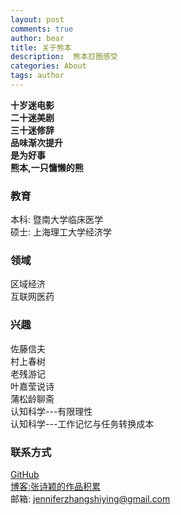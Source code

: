 ```yaml
---
layout: post
comments: true
author: bear
title: 关于熊本
description:  熊本怼圈感受
categories: About
tags: author
---
```

**十岁迷电影<br>
二十迷美剧<br>
三十迷修辞<br>
品味渐次提升<br>
是为好事<br>
熊本,一只慵懒的熊**<br>

<!--more-->

### 教育
本科: 暨南大学临床医学<br>
硕士: 上海理工大学经济学<br>

### 领域
区域经济<br>
互联网医药<br>

### 兴趣
佐藤信夫<br>
村上春树<br>
老残游记<br>
叶嘉莹说诗<br>
蒲松龄聊斋<br>
认知科学---有限理性<br>
认知科学---工作记忆与任务转换成本<br>

### 联系方式
[GitHub](https://github.com/zhangshiyinrunwithcc)<br>
[博客:张诗颖的作品积累](http://zhangshiying.in/)<br>
邮箱: jenniferzhangshiying@gmail.com<br>
